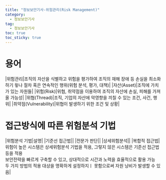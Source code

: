 ```yaml
---
title: "정보보안기사-위험관리(Risk Management)"
category:
  - 정보보안기사
tag:
  - 정보보안기사
toc: true
toc_sticky: true
---
```


# 용어

|위험관리|조직의 자산을 식별하고 위험을 평가하여 조직의 재해 장애 등 손실을 최소화하기 윟나 절차 혹은 연속적인 행위(위험 분석, 평가, 대책)|
|자산(Asset)|조직에 가치가 있는 자원들|
|위험(Risk)|위협, 취약점을 이용하여 조직의 자산에 손실, 피해를 가져올 가능성|
|위협(Thread)|조직, 기업의 자산에 악영향을 끼칠 수 있는 조건, 사건, 행위|
|취약점(Vulnerability)|위협이 발생하기 위한 조건 및 상황|

# 접근방식에 따른 위험분석 기법

|위험분석 기법|설명|
|기준선 접근법||
|전문가 판단||
|상세위험분석||
|복합적 접근법|위험이 높은 시스템은 상세위험분석 기법을 적용, 그렇지 않은 시스템은 기준선 접근법 등을 적용<br>보안전략을 빠르게 구축할 수 있고, 상대적으로 시간과 노력을 효율적으로 활용 가능<br>두 가지 방법의 적용 대상을 명확하게 설정하지ㅣ 못함으로써 자원 낭비가 발생할 수 있음|























